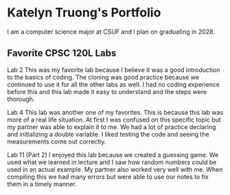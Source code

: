# Katelyn Truong's Portfolio 

I am a computer science major at CSUF and I plan on graduating in 2028.

## Favorite CPSC 120L Labs 

Lab 2 
This was my favorite lab because I believe it was a good introduction to the basics of coding. The cloning was good practice because we continued to use it for all the other labs as well. I had no coding experience before this and this lab made it easy to understand and the steps were thorough. 

Lab 4 
This lab was another one of my favorites. This is because this lab was more of a real life situation. At first I was confused on this specific topic but my partner was able to explain it to me. We had a lot of practice declaring and initializing a double variable. I liked testing the code and seeing the measurements come out correctly. 

Lab 11 (Part 2)
I enjoyed this lab because we created a guessing game. We used what we learned in lecture and I saw how random numbers could be used in an actual example. My partner also worked very well with me. When compiling this we had many errors but were able to use our notes to fix them in a timely manner. 
